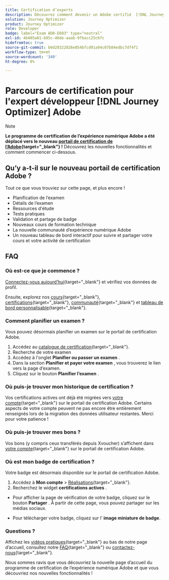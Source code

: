 ```yaml
---
title: Certification d’experts
description: Découvrez comment devenir un Adobe certifié  [!DNL Journey Optimizer] Développeur expert.
solution: Journey Optimizer
product: Journey Optimizer
role: Developer
badge: label="Exam AD0-E603" type="neutral"
exl-id: 4b405a01-b95c-46de-aaab-9fbacc25c6fc
hidefromtoc: true
source-git-commit: b6d28322826e854bfcd91a94c07b84edbc7df4f1
workflow-type: tm+mt
source-wordcount: '349'
ht-degree: 0%

---
```


# Parcours de certification pour l&#39;expert développeur [!DNL Journey Optimizer] Adobe

>[!NOTE]
>
>**Le programme de certification de l’expérience numérique Adobe a été déplacé vers le nouveau [portail de certification de l’Adobe](https://certification.adobe.com/){target="_blank"} !** Découvrez les nouvelles fonctionnalités et comment commencer ci-dessous.

## Qu’y a-t-il sur le nouveau portail de certification Adobe ?

Tout ce que vous trouviez sur cette page, et plus encore !

* Planification de l’examen
* Détails de l’examen
* Ressources d&#39;étude
* Tests pratiques
* Validation et partage de badge
* Nouveaux cours de formation technique
* La nouvelle communauté d’expérience numérique Adobe
* Un nouveau tableau de bord interactif pour suivre et partager votre cours et votre activité de certification

## FAQ

### Où est-ce que je commence ?

[Connectez-vous aujourd’hui](https://certification.adobe.com/){target="_blank"} et vérifiez vos données de profil.

Ensuite, explorez nos [cours](https://certification.adobe.com/courses/?/courses){target="_blank"}, [certifications](https://certification.adobe.com/certifications){target="_blank"}, [communauté](https://certification.adobe.com/community/){target="_blank"} et [tableau de bord personnalisable](https://certification.adobe.com/user/dashboard){target="_blank"}.

### Comment planifier un examen ?

Vous pouvez désormais planifier un examen sur le portail de certification Adobe.

1. Accédez au [catalogue de certification](https://certification.adobe.com/certifications){target="_blank"}.
2. Recherche de votre examen
3. Accédez à l&#39;onglet **Planifier ou passer un examen** .
4. Dans la section **Planifier et payer votre examen** , vous trouverez le lien vers la page d’examen.
5. Cliquez sur le bouton **Planifier l’examen** .

### Où puis-je trouver mon historique de certification ?

Vos certifications actives ont déjà été migrées vers [votre compte](https://certification.adobe.com/user/certifications){target="_blank"} sur le portail de certification Adobe. Certains aspects de votre compte peuvent ne pas encore être entièrement renseignés lors de la migration des données utilisateur restantes. Merci pour votre patience !

### Où puis-je trouver mes bons ?

Vos bons (y compris ceux transférés depuis Xvoucher) s’affichent dans [votre compte](https://certification.adobe.com/user/purchases){target="_blank"} sur le portail de certification Adobe.

### Où est mon badge de certification ?

Votre badge est désormais disponible sur le portail de certification Adobe.

1. Accédez à **Mon compte** > [Réalisations](https://certification.adobe.com/user/achievements?%2Fuser%2Fachievements){target="_blank"}.
2. Recherchez le widget **certifications actives** .

* Pour afficher la page de vérification de votre badge, cliquez sur le bouton **Partager** . À partir de cette page, vous pouvez partager sur les médias sociaux.

* Pour télécharger votre badge, cliquez sur l’ **image miniature de badge**.

### Questions ?

Affichez les [vidéos pratiques](https://certification.adobe.com/#){target="_blank"} au bas de notre page d’accueil, consultez notre [FAQ](https://certification.adobe.com/support/faq){target="_blank"} ou [contactez-nous](https://certification.adobe.com/support/contactus){target="_blank"}.

Nous sommes ravis que vous découvriez la nouvelle page d’accueil du programme de certification de l’expérience numérique Adobe et que vous découvriez nos nouvelles fonctionnalités !

<!-- 

>[!NOTE]
>
>This exam, Adobe [!DNL Journey Optimizer] Developer Expert (AD0-E603), has been updated. If you have already started studying or are scheduled to take this version, please be sure to complete it before December 22, 2023. If you are just getting started, we recommend taking the [newest version of this exam](ajo-e-developer-23-10.md).

## Exam description {#exam-description}

{{exam-description}}

<br>

### Exam details {#exam-details}

* Level: Expert (1-3 years experience)
* Passing Score: 31/51
* Time: 110 mins
* Delivery: Online proctored (requires camera access)
* Available languages: English
* Cost: $225 (global) / $150 (India)
* Exam ID: AD0-E603

<br>

### Intended audience {#intended-audience}

* Data Architect
* Data Engineer
* Solution Architect
* Enterprise Architect
* Marketing Automation Developer
* CDP Developer
* CDP Architect

<br>

### Minimum experience {#minimum-experience}

You should have at least one year experience working with various CDP and marketing automation systems, and be able to perform the following tasks:

* Configuring user permissions
* Creating and managing sandboxes
* Brand configuration
* Understand Schema design concepts
* Setting up data sources and data ingestion
* Creating segments
* Setting up experience events
* Creating and managing offers
* Create simulations (testing offers)
* Creating email, SMS, in app messages and push notifications
* Content manipulation and personalization using helper functions
* Validating, proofing, and publishing a message
* Creating a multi-channel journey
* Journey reporting
* Testing/validating journeys

<br>

### Exam objectives and scope {#exam-objectives}

{{exam-objectives}}

**Section 1: Administration and Configuration (17%)**

* Identify the roles and which permissions apply to each role
* Describe how to assign/reset/delete a sandbox
* Demonstrate an understanding of Channel Administration
* Demonstrate an understanding of Events/Actions/Data Sources

**Section 2: Adobe Experience Platform Foundation (33%)**

* Demonstrate an understanding of Experience Data Model (XDM)
* Explain how to set up data sources and data ingestion
* Demonstrate an understanding of segmentation service
* Explain how to configure schemas for AJO
* Determine the behavior of the real-time customer profile on AJO

**Section 3: Offer Decisioning (11%)**

* Demonstrate an understanding of creating and managing offers and components
* Demonstrate how to use test profiles to run offer simulation

**Section 4: Content Authoring (20%)**

* Demonstrate an understanding of how to create email, SMS, in app messages and push notifications
* Demonstrate an understanding of content manipulation and personalization using helper functions
* Demonstrate an understanding of validating, proofing, and publishing a message

**Section 5: Journey Orchestration (19%)**

* Explain the process of creating a multi-channel journey
* Identify where to access report dashboards
* Demonstrate how to test and validate a journey

<br>

### Readiness questionnaire

{{readiness}}

[Take the online readiness questionnaire](https://scorpion.caveon.com/launchpad/ad-q-e125-readiness-questionnaire-for-adobe-aem-forms-developer-expert-exam-copy-jnq9sq/ad-q-e603-readiness-questionnaire-for-adobe-journey-optimizer-developer-expert-exam){target="_blank"}

<br>

## How to get certified {#how-to-get-certified}

{{how-to-get-certified-intro}}

+++Step 1: Create your account

{{create-your-account}}

+++

<br>

+++Step 2: Prepare for your exam with these free study materials

**Study Materials**

{{study-materials-intro}}

**Section 1: Administration and configuration**

* [Adobe [!DNL Journey Optimizer] Documentation](https://experienceleague.adobe.com/docs/journey-optimizer/using/ajo-home.html?lang=fr){target="_blank"}

    * Access Control
    * Configuring Messages
    * Event configuration
    * Guardrails
    * Journeys
  
* [Sandboxes overview](https://experienceleague.adobe.com/docs/experience-platform/sandbox/home.html?lang=fr){target="_blank"} 


**Section 2: AEP Foundation**

* [Adobe [!DNL Experience Platform] Documentation](https://experienceleague.adobe.com/docs/experience-platform.html?lang=fr){target="_blank"} 

    * XDM guide
    * Real-time Customer Profile guide
    * Platform Identity Service guide
    * configure a Dataflow
    * Source Connectors guide
    * Data Ingestion guide
    * Segmentation Service guide
    * Schemas

* [Introduction to Adobe [!DNL Experience Platform] course](https://experienceleague.adobe.com/?lang=fr&recommended=ExperiencePlatform-U-1-2020.1){target="_blank"} 
* [Getting started with Adobe [!DNL Experience Platform] for Data Engineers course](https://experienceleague.adobe.com/?lang=fr&recommended=ExperiencePlatform-D-1-2020.2){target="_blank"} 
* [Data Ingestion for Data Engineers course](https://experienceleague.adobe.com/?lang=fr&recommended=ExperiencePlatform-D-1-2020.1.dataingestion){target="_blank"} 
* [Digital Experience Blueprints](https://experienceleague.adobe.com/docs/blueprints-learn/architecture/overview.html?lang=fr){target="_blank"} 

**Section 3: Offer Decisioning**

* [Adobe [!DNL Journey Optimizer] Documentation](https://experienceleague.adobe.com/docs/journey-optimizer/using/ajo-home.html?lang=fr){target="_blank"}

    * Decision management

* [Adobe [!DNL Journey Optimizer] Videos and Tutorials](https://experienceleague.adobe.com/docs/journey-optimizer-learn/tutorials/overview.html?lang=fr){target="_blank"} 

    * Create journeys

**Section 4: Content Authoring**

* [Adobe [!DNL Journey Optimizer] Documentation](https://experienceleague.adobe.com/docs/journey-optimizer/using/ajo-home.html?lang=fr){target="_blank"} 

    * Design content
    * Journeys
    * Messages
    * Personalization
    * Landing pages

**Section 5: Journey Orchestration**

* [Adobe [!DNL Journey Optimizer] Documentation](https://experienceleague.adobe.com/docs/journey-optimizer/using/ajo-home.html?lang=fr){target="_blank"}

    * Journeys
    * Track and monitor
    * Segments
    * Profiles and identity

<br>

**Take a practice test**

{{practice-test}}

+++ 

<br>

+++Step 3: Schedule & pay for exam

{{schedule-and-pay}}

+++

<br>

+++Step 4: Before and after the exam

{{before-and-after}}

+++

<br>

+++Step 5: Take the exam

{{about-certification-exam}}

## Schedule or take exam AD0-E603

>[!NOTE]
>
>This exam, Adobe [!DNL Journey Optimizer] Developer Expert (AD0-E603), has been updated. If you have already started studying or are scheduled to take this version, please be sure to complete it before December 22, 2023. If you are just getting started, we recommend taking the [newest version of this exam](ajo-e-developer-23-10.md).

<a href="https://www.certmetrics.com/adobe/candidate/examity_sso.aspx?eid=AD0-E603" target="_blank" class="spectrum-Button spectrum-Button--fill spectrum-Button--accent spectrum-Button--sizeM is-margin-bottom-big-big at-element-click-tracking" style="background-color:#1473E6">
                    
 <span class="spectrum-Button-label has-no-wrap">
   Go to Examity portal
</span>
</a>

+++

<br>

+++Step 6: Manage your badges

{{manage-your-badges}}

+++

<br>

## Renewing your certification

{{renewing-intro}}

<br>

## Questions

View the certification [FAQ](https://experienceleague.adobe.com/docs/certification/certification/faq.html?lang=fr){target="_blank"}.

Additional questions? [Contact us](mailto:certif@adobe.com).

-->
